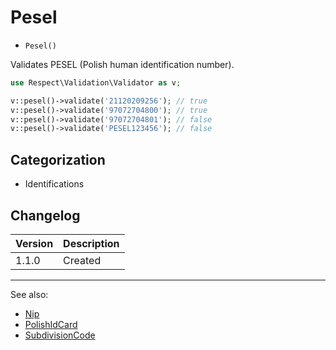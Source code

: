 # Pesel

- `Pesel()`

Validates PESEL (Polish human identification number).

```php
use Respect\Validation\Validator as v;

v::pesel()->validate('21120209256'); // true
v::pesel()->validate('97072704800'); // true
v::pesel()->validate('97072704801'); // false
v::pesel()->validate('PESEL123456'); // false
```

## Categorization

- Identifications

## Changelog

Version | Description
--------|-------------
  1.1.0 | Created

***
See also:

- [Nip](Nip.md)
- [PolishIdCard](PolishIdCard.md)
- [SubdivisionCode](SubdivisionCode.md)
